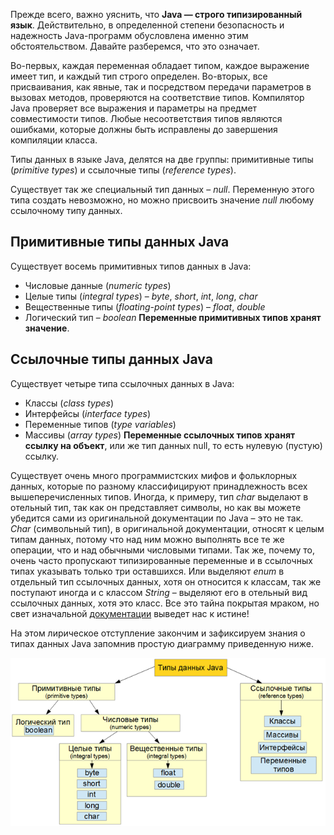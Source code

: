 Прежде всего, важно уяснить, что **Java — строго типизированный язык**. Действительно, в определенной степени безопасность и надежность Java-программ обусловлена именно этим обстоятельством. Давайте разберемся, что это означает. 

Во-первых, каждая переменная обладает типом, каждое выражение имеет тип, и каждый тип строго определен. Во-вторых, все присваивания, как явные, так и посредством передачи параметров в вызовах методов, проверяются на соответствие типов. Компилятор Java проверяет все выражения и параметры на предмет совместимости типов. Любые несоответствия типов являются ошибками, которые должны быть исправлены до завершения компиляции класса.

Типы данных в языке Java, делятся на две группы: примитивные типы (*primitive types*) и ссылочные типы (*reference types*).

Существует так же специальный тип данных – *null*. Переменную этого типа создать невозможно, но можно присвоить значение *null* любому ссылочному типу данных.

## Примитивные типы данных Java
Существует восемь примитивных типов данных в Java:
- Числовые данные (*numeric types*)
- Целые типы (*integral types*) – *byte*, *short*, *int*, *long*, *char*
- Вещественные типы (*floating-point types*) – *float*, *double*
- Логический тип – *boolean*
**Переменные примитивных типов хранят значение**.

## Ссылочные типы данных Java
Существует четыре типа ссылочных данных в Java:
- Классы (*class types*)
- Интерфейсы (*interface types*)
- Переменные типов (*type variables*)
- Массивы (*array types*)
**Переменные ссылочных типов хранят ссылку на объект**, или же тип данных null, то есть нулевую (пустую) ссылку.

Cуществует очень много программистских мифов и фольклорных данных, которые по разному классифицируют принадлежность всех вышеперечисленных типов. Иногда, к примеру, тип *char* выделают в отельный тип, так как он представляет символы, но как вы можете убедится сами из оригинальной документации по Java – это не так. *Char* (символьный тип), в оригинальной документации, относят к целым типам данных, потому что над ним можно выполнять все те же операции, что и над обычными числовыми типами. Так же, почему то, очень часто пропускают типизированные переменные и в ссылочных типах указывать только три оставшихся. Или выделяют *enum* в отдельный тип ссылочных данных, хотя он относится к классам, так же поступают иногда и с классом *String* – выделяют его в отельный вид ссылочных данных, хотя это класс. Все это тайна покрытая мраком, но свет изначальной [документации](https://docs.oracle.com/en/java/) выведет нас к истине!

На этом лирическое отступление закончим и зафиксируем знания о типах данных Java запомнив простую диаграмму приведенную ниже.

![рис. 3-1](assets/3-1.png)
